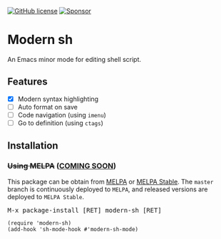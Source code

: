 [![GitHub license](https://img.shields.io/github/license/damon-kwok/modern-sh?logo=gnu&.svg)](https://github.com/damon-kwok/modern-sh/blob/master/COPYING)
[![Sponsor](https://img.shields.io/badge/Support%20Me-%F0%9F%92%97-ff69b4.svg)](https://www.patreon.com/DamonKwok)
<!-- [![MELPA](http://melpa.org/packages/modern-sh-badge.svg)](http://melpa.org/#/modern-sh) -->
<!-- [![MELPA Stable](http://stable.melpa.org/packages/modern-sh-badge.svg)](http://stable.melpa.org/#/modern-sh) -->

# Modern sh

An Emacs minor mode for editing shell script.

<!-- - Screenshot -->

<!-- ![screenshot](https://github.com/damon-kwok/modern-sh/blob/master/screenshot.png) -->

## Features

- [X] Modern syntax highlighting
- [ ] Auto format on save
- [ ] Code navigation (using `imenu`)
- [ ] Go to definition (using `ctags`)
<!-- - [ ] Code completion (using `company-mode`) -->
<!-- - [ ] Indentation -->
<!-- - [x] TODO highlighting -->
<!-- - [x] Rainbow delimiters -->
<!-- - [x] Whitespace character dsiplay -->
<!-- - [x] Fill column indicator -->
<!-- - [x] Workspace support -->
<!-- - [x] Code folding -->
<!-- - [x] Compilation integration -->

## Installation

### ~~Using MELPA~~ ([COMING SOON](https://github.com/melpa/melpa/pull/7056))
This package can be obtain from
[MELPA](http://melpa.org/#/modern-sh) or
[MELPA Stable](http://stable.melpa.org/#/modern-sh). The `master`
branch is continuously deployed to `MELPA`, and released versions are
deployed to `MELPA Stable`.

<kbd>M-x package-install [RET] modern-sh [RET]</kbd>

```elisp
(require 'modern-sh)
(add-hook 'sh-mode-hook #'modern-sh-mode)
```
